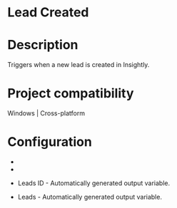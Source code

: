 ﻿# Lead Created

# Description

Triggers when a new lead is created in Insightly.

# Project compatibility

Windows | Cross-platform

# Configuration

* 
* 



* Leads ID - Automatically generated output variable.
* Leads - Automatically generated output variable.
